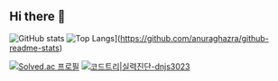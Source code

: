 ## Hi there 👋
![GitHub stats](https://github-readme-stats.vercel.app/api?username=Clarus23&show_icons=true&theme=radical)
![Top Langs](https://github-readme-stats.vercel.app/api/top-langs/?username=Clarus23)](https://github.com/anuraghazra/github-readme-stats)

[![Solved.ac
프로필](http://mazassumnida.wtf/api/v2/generate_badge?boj=dnjs3023)](https://solved.ac/dnjs3023)
[![코드트리|실력진단-dnjs3023](https://banner.codetree.ai/v1/banner/dnjs3023)](https://www.codetree.ai/profiles/dnjs3023)

<!--
**Clarus23/Clarus23** is a ✨ _special_ ✨ repository because its `README.md` (this file) appears on your GitHub profile.

Here are some ideas to get you started:

- 🔭 I’m currently working on ...
- 🌱 I’m currently learning ...
- 👯 I’m looking to collaborate on ...
- 🤔 I’m looking for help with ...
- 💬 Ask me about ...
- 📫 How to reach me: ...
- 😄 Pronouns: ...
- ⚡ Fun fact: ...
-->

